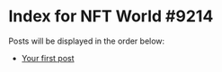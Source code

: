 # Index for NFT World #9214
Posts will be displayed in the order below:

- [Your first post](./001-first.md)

